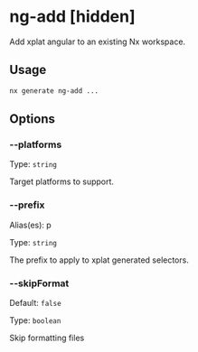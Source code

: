# ng-add [hidden]

Add xplat angular to an existing Nx workspace.

## Usage

```bash
nx generate ng-add ...

```

## Options

### --platforms

Type: `string`

Target platforms to support.

### --prefix

Alias(es): p

Type: `string`

The prefix to apply to xplat generated selectors.

### --skipFormat

Default: `false`

Type: `boolean`

Skip formatting files
